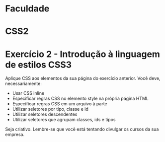 
# Faculdade

# CSS2

# Exercício 2 - Introdução à linguagem de estilos CSS3

Aplique CSS aos elementos da sua página do exercício anterior. Você deve, necessariamente:

- Usar CSS inline
- Especificar regras CSS no elemento style na própria página HTML
- Especificar regras CSS em um arquivo à parte
- Utilizar seletores por tipo, classe e id
- Utilizar seletores descendentes
- Utilizar seletores que agrupam classes, ids e tipos

Seja criativo. Lembre-se que você está tentando divulgar os cursos da sua empresa.
